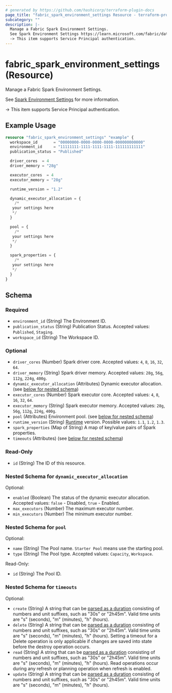 ```yaml
---
# generated by https://github.com/hashicorp/terraform-plugin-docs
page_title: "fabric_spark_environment_settings Resource - terraform-provider-fabric"
subcategory: ""
description: |-
  Manage a Fabric Spark Environment Settings.
  See Spark Environment Settings https://learn.microsoft.com/fabric/data-engineering/environment-manage-compute for more information.
  -> This item supports Service Principal authentication.
---
```


# fabric_spark_environment_settings (Resource)

Manage a Fabric Spark Environment Settings.

See [Spark Environment Settings](https://learn.microsoft.com/fabric/data-engineering/environment-manage-compute) for more information.

-> This item supports Service Principal authentication.

## Example Usage

```terraform
resource "fabric_spark_environment_settings" "example" {
  workspace_id       = "00000000-0000-0000-0000-000000000000"
  environment_id     = "11111111-1111-1111-1111-111111111111"
  publication_status = "Published"

  driver_cores  = 4
  driver_memory = "28g"

  executor_cores  = 4
  executor_memory = "28g"

  runtime_version = "1.2"

  dynamic_executor_allocation = {
    /*
   your settings here
   */
  }

  pool = {
    /*
   your settings here
   */
  }

  spark_properties = {
    /*
   your settings here
   */
  }
}
```

<!-- schema generated by tfplugindocs -->
## Schema

### Required

- `environment_id` (String) The Environment ID.
- `publication_status` (String) Publication Status. Accepted values: `Published`, `Staging`.
- `workspace_id` (String) The Workspace ID.

### Optional

- `driver_cores` (Number) Spark driver core. Accepted values: `4`, `8`, `16`, `32`, `64`.
- `driver_memory` (String) Spark driver memory. Accepted values: `28g`, `56g`, `112g`, `224g`, `400g`.
- `dynamic_executor_allocation` (Attributes) Dynamic executor allocation. (see [below for nested schema](#nestedatt--dynamic_executor_allocation))
- `executor_cores` (Number) Spark executor core. Accepted values: `4`, `8`, `16`, `32`, `64`.
- `executor_memory` (String) Spark executor memory. Accepted values: `28g`, `56g`, `112g`, `224g`, `400g`.
- `pool` (Attributes) Environment pool. (see [below for nested schema](#nestedatt--pool))
- `runtime_version` (String) [Runtime](https://review.learn.microsoft.com/fabric/data-engineering/runtime) version. Possible values: `1.1`, `1.2`, `1.3`.
- `spark_properties` (Map of String) A map of key/value pairs of Spark properties.
- `timeouts` (Attributes) (see [below for nested schema](#nestedatt--timeouts))

### Read-Only

- `id` (String) The ID of this resource.

<a id="nestedatt--dynamic_executor_allocation"></a>

### Nested Schema for `dynamic_executor_allocation`

Optional:

- `enabled` (Boolean) The status of the dynamic executor allocation. Accepted values: `false` - Disabled, `true` - Enabled.
- `max_executors` (Number) The maximum executor number.
- `min_executors` (Number) The minimum executor number.

<a id="nestedatt--pool"></a>

### Nested Schema for `pool`

Optional:

- `name` (String) The Pool name. `Starter Pool` means use the starting pool.
- `type` (String) The Pool type. Accepted values: `Capacity`, `Workspace`.

Read-Only:

- `id` (String) The Pool ID.

<a id="nestedatt--timeouts"></a>

### Nested Schema for `timeouts`

Optional:

- `create` (String) A string that can be [parsed as a duration](https://pkg.go.dev/time#ParseDuration) consisting of numbers and unit suffixes, such as "30s" or "2h45m". Valid time units are "s" (seconds), "m" (minutes), "h" (hours).
- `delete` (String) A string that can be [parsed as a duration](https://pkg.go.dev/time#ParseDuration) consisting of numbers and unit suffixes, such as "30s" or "2h45m". Valid time units are "s" (seconds), "m" (minutes), "h" (hours). Setting a timeout for a Delete operation is only applicable if changes are saved into state before the destroy operation occurs.
- `read` (String) A string that can be [parsed as a duration](https://pkg.go.dev/time#ParseDuration) consisting of numbers and unit suffixes, such as "30s" or "2h45m". Valid time units are "s" (seconds), "m" (minutes), "h" (hours). Read operations occur during any refresh or planning operation when refresh is enabled.
- `update` (String) A string that can be [parsed as a duration](https://pkg.go.dev/time#ParseDuration) consisting of numbers and unit suffixes, such as "30s" or "2h45m". Valid time units are "s" (seconds), "m" (minutes), "h" (hours).
